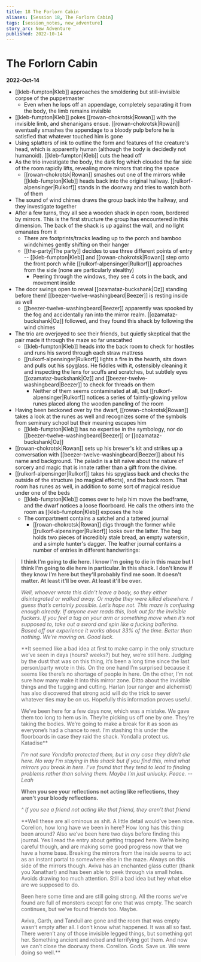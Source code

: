 ```yaml
---
title: 18 The Forlorn Cabin
aliases: [Session 18, The Forlorn Cabin]
tags: [session_notes, new_adventure]
story_arc: New Adventure
published: 2022-10-14
---
```

# The Forlorn Cabin
**2022-Oct-14**

- [[kleb-fumpton|Kleb]] approaches the smoldering but still-invisible corpse of the puppetmaster
	- Even when he lops off an appendage, completely separating it from the body, the limb remains invisible
- [[kleb-fumpton|Kleb]] pokes [[rowan-chokrotsk|Rowan]] with the invisible limb, and shenanigans ensue. [[rowan-chokrotsk|Rowan]] eventually smashes the appendage to a bloody pulp before he is satisfied that whatever touched him is gone
- Using splatters of ink to outline the form and features of the creature's head, which is apparently human (although the body is decidedly not humanoid). [[kleb-fumpton|Kleb]] cuts the head off
- As the trio investigate the body, the dark fog which clouded the far side of the room rapidly lifts, revealing more mirrors that ring the space
	- [[rowan-chokrotsk|Rowan]] smashes out one of the mirrors while [[kleb-fumpton|Kleb]] heads back into the original hallway. [[rulkorf-alpensinger|Rulkorf]] stands in the doorway and tries to watch both of them
- The sound of wind chimes draws the group back into the hallway, and they investigate together
- After a few turns, they all see a wooden shack in open room, bordered by mirrors. This is the first structure the group has encountered in this dimension. The back of the shack is up against the wall, and no light emanates from it
	- There are footprints/tracks leading up to the porch and bamboo windchimes gently shifting on their hanger
	- [[the-party|The party]] decides to use three different points of entry -- [[kleb-fumpton|Kleb]] and [[rowan-chokrotsk|Rowan]] step onto the front porch while [[rulkorf-alpensinger|Rulkorf]] approaches from the side (none are particularly stealthy)
		- Peering through the windows, they see 4 cots in the back, and movement inside
- The door swings open to reveal [[ozamataz-buckshank|Oz]] standing before them! [[beezer-twelve-washingbeard|Beezer]] is resting inside as well
	- [[beezer-twelve-washingbeard|Beezer]] apparently was spooked by the fog and accidentally ran into the mirror realm. [[ozamataz-buckshank|Oz]] followed, and they found this shack by following the wind chimes
- The trio are overjoyed to see their friends, but quietly skeptical that the pair made it through the maze so far unscathed
	- [[kleb-fumpton|Kleb]] heads into the back room to check for hostiles and runs his sword through each straw mattress
	- [[rulkorf-alpensinger|Rulkorf]] lights a fire in the hearth, sits down and pulls out his spyglass. He fiddles with it, ostensibly cleaning it and inspecting the lens for scuffs and scratches, but subtlely eyes [[ozamataz-buckshank|Oz]] and [[beezer-twelve-washingbeard|Beezer]] to check for threads on them
		- Neither of them seems contaminated at all, but [[rulkorf-alpensinger|Rulkorf]] notices a series of faintly-glowing yellow runes placed along the wooden paneling of the room
- Having been beckoned over by the dwarf, [[rowan-chokrotsk|Rowan]] takes a look at the runes as well and recognizes some of the symbols from seminary school but their meaning escapes him
	- [[kleb-fumpton|Kleb]] has no expertise in the symbology, nor do [[beezer-twelve-washingbeard|Beezer]] or [[ozamataz-buckshank|Oz]]
- [[rowan-chokrotsk|Rowan]] sets up his brewer's kit and strikes up a conversation with [[beezer-twelve-washingbeard|Beezer]] about his name and background. The paladin is a bit naive about the nature of sorcery and magic that is innate rather than a gift from the divine.
- [[rulkorf-alpensinger|Rulkorf]] takes his spyglass back and checks the outside of the structure (no magical effects), and the back room. That room has runes as well, in addition to some sort of magical residue under one of the beds
	- [[kleb-fumpton|Kleb]] comes over to help him move the bedframe, and the dwarf notices a loose floorboard. He calls the others into the room as [[kleb-fumpton|Kleb]] exposes the hole
	- The compartment contains a satchel and a tattered journal
		- [[rowan-chokrotsk|Rowan]] digs through the former while [[rulkorf-alpensinger|Rulkorf]] looks over the latter. The bag holds two pieces of incredibly stale bread, an empty waterskin, and a simple hunter's dagger. The leather journal contains a number of entries in different handwritings:

> **I think I’m going to die here. I know I’m going to die in this maze but I think I’m going to die here in particular. In this shack. I don’t know if they know I’m here but they’ll probably find me soon. It doesn’t matter. At least it’ll be over. At least it’ll be over.**
> 
> _Well, whoever wrote this didn’t leave a body, so they either disintegrated or walked away. Or maybe they were killed elsewhere. I guess that’s certainly possible. Let’s hope not. This maze is confusing enough already. If anyone ever reads this, look out for the invisible fuckers. If you feel a tug on your arm or something move when it’s not supposed to, take out a sword and spin like a fucking ballerina. Based off our experience it works about 33% of the time. Better than nothing. We’re moving on. Good luck._
> 
> **It seemed like a bad idea at first to make camp in the only structure we’ve seen in days (hours? weeks?) but hey, we’re still here. Judging by the dust that was on this thing, it’s been a long time since the last person/party wrote in this. On the one hand I’m surprised because it seems like there’s no shortage of people in here. On the other, I’m not sure how many make it into this mirror zone. Ditto about the invisible things and the tugging and cutting. Harlan (our ranger and alchemist) has also discovered that strong acid will do the trick to sever whatever ties may be on us. Hopefully this information proves useful.
>  
> We’ve been here for a few days now, which was a mistake. We gave them too long to hem us in. They’re picking us off one by one. They’re taking the bodies. We’re going to make a break for it as soon as everyone’s had a chance to rest. I’m stashing this under the floorboards in case they raid the shack. Yondalla protect us.
> Katadise**
> 
> _I’m not sure Yondalla protected them, but in any case they didn’t die here. No way I’m staying in this shack but if you find this, mind what mirrors you break in here. I’ve found that they tend to lead to finding problems rather than solving them. Maybe I’m just unlucky. Peace. --Leah_
> 
> **When you see your reflections not acting like reflections, they aren’t your bloody reflections.**
> 
> _^ If you see a friend not acting like that friend, they aren’t that friend_
> 
> **Well these are all ominous as shit. A little detail would’ve been nice. Corellon, how long have we been in here? How long has this thing been around? Also we’ve been here two days before finding this journal. Yes I read the entry about getting trapped here. We’re being careful though, and are making some good progress now that we have a home base. Breaking the mirrors from the inside seems to act as an instant portal to somewhere else in the maze. Always on this side of the mirrors though. Aviva has an enchanted glass cutter (thank you Xanathar!) and has been able to peek through via small holes. Avoids drawing too much attention. Still a bad idea but hey what else are we supposed to do.
> 
> Been here some time and are still going strong. All the rooms we’ve found are full of monsters except for one that was empty. The search continues, but we’ve found friends too. Maybe.
> 
> Aviva, Garth, and Tanduil are gone and the room that was empty wasn’t empty after all. I don’t know what happened. It was all so fast. There weren’t any of those invisible legged things, but something got her. Something ancient and robed and terrifying got them. And now we can’t close the doorway there. Corellon. Gods. Save us. We were doing so well.**